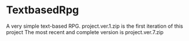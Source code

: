 # TextbasedRpg
A very simple text-based RPG.
project.ver.1.zip is the first iteration of this project
The most recent and complete version is project.ver.7.zip

